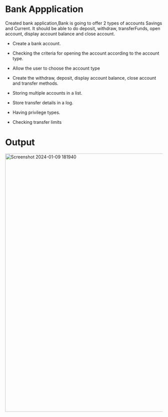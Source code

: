 # Bank Appplication

Created bank application,Bank is going to offer 2 types of accounts Savings and Current.​​ It should be able to do deposit, withdraw, transferFunds, open account, display account balance and close account.

* Create a bank account. ​​

* Checking the criteria for opening the account according to the account type.​​

* Allow the user to choose the account type​​

* Create the withdraw, deposit, display account balance, close account and transfer methods.​​

* Storing multiple accounts in a list.​​

* Store transfer details in a log.​​

* Having privilege types.​​

* Checking transfer limits​

# Output

<img width="824" alt="Screenshot 2024-01-09 181940" src="https://github.com/akshata1224/Bank_Application/assets/73269344/100e874e-ddea-4ee6-b826-8449255247f9">
